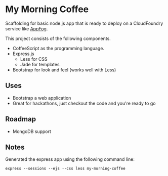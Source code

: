 My Morning Coffee
=================

Scaffolding for basic node.js app that is ready to deploy on a CloudFoundry service like [AppFog](http://appfog.com).

This project consists of the following components.

- CoffeeScript as the programming language.
- Express.js
  - Less for CSS
  - Jade for templates
- Bootstrap for look and feel (works well with Less)

Uses
----

- Bootstrap a web application
- Great for hackathons, just checkout the code and you're ready to go

Roadmap
-------

- MongoDB support

Notes
-----

Generated the express app using the following command line:

`express --sessions --ejs --css less my-morning-coffee`

